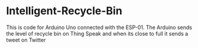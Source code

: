 # Intelligent-Recycle-Bin
This is code for Arduino Uno connected with the ESP-01. The Arduino sends the level of recycle bin on Thing Speak and when its close to full it sends a tweet on Twitter
